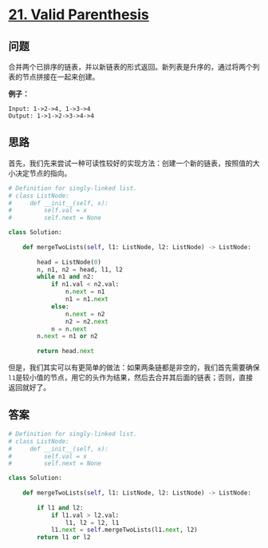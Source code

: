 # [21. Valid Parenthesis](https://leetcode.com/problems/merge-two-sorted-lists/)

## 问题

合并两个已排序的链表，并以新链表的形式返回。新列表是升序的，通过将两个列表的节点拼接在一起来创建。

**例子：**

```
Input: 1->2->4, 1->3->4
Output: 1->1->2->3->4->4
```

## 思路

首先，我们先来尝试一种可读性较好的实现方法：创建一个新的链表，按照值的大小决定节点的指向。

```python
# Definition for singly-linked list.
# class ListNode:
#     def __init__(self, x):
#         self.val = x
#         self.next = None

class Solution:
    
    def mergeTwoLists(self, l1: ListNode, l2: ListNode) -> ListNode:
        
        head = ListNode(0)
        n, n1, n2 = head, l1, l2
        while n1 and n2:
            if n1.val < n2.val:
                n.next = n1
                n1 = n1.next
            else:
                n.next = n2
                n2 = n2.next
            n = n.next
        n.next = n1 or n2   
        
        return head.next
```

但是，我们其实可以有更简单的做法：如果两条链都是非空的，我们首先需要确保`l1`是较小值的节点，用它的头作为结果，然后去合并其后面的链表；否则，直接返回就好了。

## 答案

```python
# Definition for singly-linked list.
# class ListNode:
#     def __init__(self, x):
#         self.val = x
#         self.next = None

class Solution:
    
    def mergeTwoLists(self, l1: ListNode, l2: ListNode) -> ListNode:
    
        if l1 and l2:
            if l1.val > l2.val:
                l1, l2 = l2, l1
            l1.next = self.mergeTwoLists(l1.next, l2)
        return l1 or l2
```

